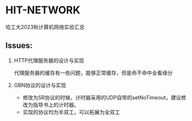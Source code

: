 # HIT-NETWORK
哈工大2023秋计算机网络实验汇总

## **Issues:**

1. HTTP代理服务器的设计与实现

   代理服务器的缓存有一些问题，能够正常缓存，但是命不命中全看缘分

2. GBN协议的设计与实现

   - 修改为SR协议的时候，计时器采用的UDP自带的setNoTimeout，建议修改为指导书上的计时器。
   - 实现的协议均为半双工，可以拓展为全双工

   

